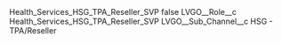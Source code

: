 <?xml version="1.0" encoding="UTF-8"?>
<CustomMetadata xmlns="http://soap.sforce.com/2006/04/metadata" xmlns:xsi="http://www.w3.org/2001/XMLSchema-instance" xmlns:xsd="http://www.w3.org/2001/XMLSchema">
    <label>Health_Services_HSG_TPA_Reseller_SVP</label>
    <protected>false</protected>
    <values>
        <field>LVGO__Role__c</field>
        <value xsi:type="xsd:string">Health_Services_HSG_TPA_Reseller_SVP</value>
    </values>
    <values>
        <field>LVGO__Sub_Channel__c</field>
        <value xsi:type="xsd:string">HSG - TPA/Reseller</value>
    </values>
</CustomMetadata>
